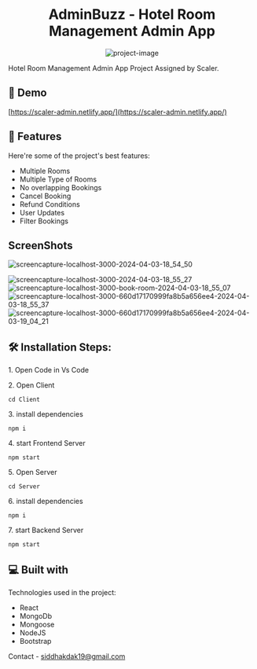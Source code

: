 <h1 align="center" id="title"> AdminBuzz -  Hotel Room Management Admin App</h1>

<p align="center"><img src="https://socialify.git.ci/siddhakdak/Scaler-SDE-Assignment/image?font=Inter&amp;language=1&amp;name=1&amp;owner=1&amp;stargazers=1&amp;theme=Light" alt="project-image"></p>

<p id="description">Hotel Room Management Admin App Project Assigned by Scaler.</p>

<h2>🚀 Demo</h2>

[https://scaler-admin.netlify.app/](https://scaler-admin.netlify.app/)

  
<h2>🧐 Features</h2>

Here're some of the project's best features:

*   Multiple Rooms 
*   Multiple Type of Rooms
*   No overlapping Bookings
*   Cancel Booking
*   Refund Conditions
*   User Updates
*   Filter Bookings

<h2>ScreenShots</h2>

![screencapture-localhost-3000-2024-04-03-18_54_50](https://github.com/siddhakdak/Scaler-SDE-Assignment/assets/93043922/a13e8d1e-69b0-42c3-a0ed-2cccc8770189)

![screencapture-localhost-3000-2024-04-03-18_55_27](https://github.com/siddhakdak/Scaler-SDE-Assignment/assets/93043922/37e3a6e2-fbd4-4af2-a22d-337c8cc6da5f)
![screencapture-localhost-3000-book-room-2024-04-03-18_55_07](https://github.com/siddhakdak/Scaler-SDE-Assignment/assets/93043922/c8ac70da-def8-405e-a248-4e3fd36677e3)
![screencapture-localhost-3000-660d17170999fa8b5a656ee4-2024-04-03-18_55_37](https://github.com/siddhakdak/Scaler-SDE-Assignment/assets/93043922/6d91d281-48d2-4f8f-8f7e-45cae17abd44)
![screencapture-localhost-3000-660d17170999fa8b5a656ee4-2024-04-03-19_04_21](https://github.com/siddhakdak/Scaler-SDE-Assignment/assets/93043922/0c0ac192-53dc-49d8-8dcc-d6e916028b2a)

<h2>🛠️ Installation Steps:</h2>

<p>1. Open Code in Vs Code</p>

<p>2. Open Client</p>

```
cd Client
```

<p>3. install dependencies</p>

```
npm i
```

<p>4. start Frontend Server</p>

```
npm start
```

<p>5. Open Server</p>

```
cd Server
```

<p>6. install dependencies</p>

```
npm i
```

<p>7. start Backend Server</p>

```
npm start
```

  
  
<h2>💻 Built with</h2>

Technologies used in the project:

*   React
*   MongoDb
*   Mongoose
*   NodeJS
*   Bootstrap

Contact - siddhakdak19@gmail.com

